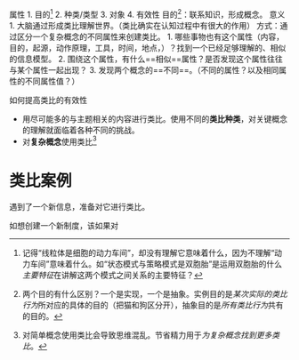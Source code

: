 属性
	1. 目的[^1]
	2. 种类/类型
	3. 对象
	4. 有效性
目的[^3]：联系知识，形成概念。
意义
	1. 大脑通过形成类比理解世界。（类比确实在认知过程中有很大的作用）
方式：通过区分一个复杂概念的不同属性来创建类比。
	1. 哪些事物也有这个属性（内容，目的，起源，动作原理，工具，时间，地点，）？找到一个已经足够理解的、相似的信息模型。
	2. 围绕这个属性，有什么==相似==属性？是否发现这个属性往往与某个属性一起出现？
	3. 发现两个概念的==不同==。（不同的属性？以及相同属性的不同属性值？）

如何提高类比的有效性
- 用尽可能多的与主题相关的内容进行类比。使用不同的**类比种类**，对关键概念的理解就面临着各种不同的挑战。
- 对**复杂概念**使用类比[^2]

#  类比案例
遇到了一个新信息，准备对它进行类比。

如想创建一个新制度，该如果对

[^1]: 记得“线粒体是细胞的动力车间”，却没有理解它意味着什么，因为不理解“动力车间”意味着什么。如“状态模式与策略模式是双胞胎”是运用双胞胎的什么*主要特征*在讲解这两个模式之间关系的主要特征？
[^2]: 对简单概念使用类比会导致思维混乱。节省精力用于*为复杂概念找到更多类比*。
[^3]: 两个目的有什么区别？一个是实现，一个是抽象。实例目的是*某次实际的类比行为*所对应的具体的目的（把猫和狗区分开），抽象目的是*所有类比行为*共有的目的。